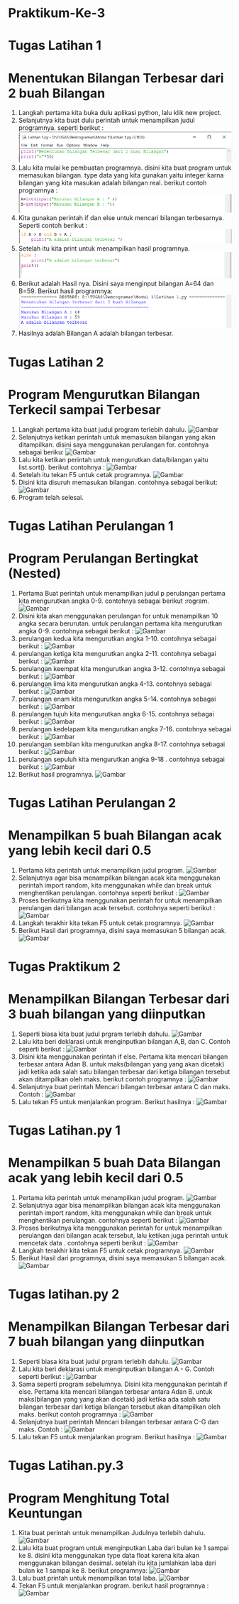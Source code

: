 # Praktikum-Ke-3

# Tugas Latihan 1
# Menentukan Bilangan Terbesar dari 2 buah Bilangan

1. Langkah pertama kita buka dulu aplikasi python, lalu klik new project.
2. Selanjutnya kita buat dulu perintah untuk menampilkan judul programnya. seperti berikut :
![Gambar](modul1/Latihan1/Lat1.png)
3. Lalu kita mulai ke pembuatan programnya. disini kita buat program untuk memasukan bilangan. type data yang kita gunakan yaitu integer karna bilangan yang kita masukan adalah bilangan real. berikut contoh programnya :
![Gambar](modul1/Latihan1/Lat2.png)
4. Kita gunakan perintah if dan else untuk mencari bilangan terbesarnya. Seperti contoh berikut :
![Gambar](modul1/Latihan1/Lat3.png)
5. Setelah itu kita print untuk menampilkan hasil programnya.
![Gambar](modul1/Latihan1/Lat4.png)
6. Berikut adalah Hasil nya. Disini saya menginput bilangan A=64 dan B=59. Berikut hasil programnya:
![Gambar](modul1/Latihan1/Lat5.png)
7. Hasilnya adalah Bilangan A adalah bilangan terbesar.

# Tugas Latihan 2
# Program Mengurutkan Bilangan Terkecil sampai Terbesar

1. Langkah pertama kita buat judul program terlebih dahulu.
![Gambar](.png)
2. Selanjutnya ketikan perintah untuk memasukan bilangan yang akan ditampilkan. disini saya menggunakan perulangan for. contohnya sebagai beriku: 
![Gambar](.png)
3. Lalu kita ketikan perintah untuk mengurutkan data/bilangan yaitu list.sort(). berikut contohnya :
![Gambar](.png)
4. Setelah itu tekan F5 untuk cetak programnya.
![Gambar](.png)
5. Disini kita disuruh memasukan bilangan. contohnya sebagai berikut:
![Gambar](.png)
6. Program telah selesai.

# Tugas Latihan Perulangan 1
# Program Perulangan Bertingkat (Nested)

1. Pertama Buat perintah untuk menampilkan judul p
perulangan pertama kita mengurutkan angka 0-9. contohnya sebagai berikut :rogram.
![Gambar](.png)
2. Disini kita akan menggunakan perulangan for untuk menampilkan 10 angka secara berurutan. untuk perulangan pertama kita mengurutkan angka 0-9. contohnya sebagai berikut :
![Gambar](.png)
3. perulangan kedua kita mengurutkan angka 1-10. contohnya sebagai berikut :
![Gambar](.png)
4. perulangan ketiga kita mengurutkan angka 2-11. contohnya sebagai berikut :
![Gambar](.png)
5. perulangan keempat kita mengurutkan angka 3-12. contohnya sebagai berikut :
![Gambar](.png)
6. perulangan lima kita mengurutkan angka 4-13. contohnya sebagai berikut :
![Gambar](.png)
7. perulangan enam kita mengurutkan angka 5-14. contohnya sebagai berikut :
![Gambar](.png)
8. perulangan tujuh kita mengurutkan angka 6-15. contohnya sebagai berikut : 
![Gambar](.png)
9. perulangan kedelapam kita mengurutkan angka 7-16. contohnya sebagai berikut :
![Gambar](.png)
10. perulangan sembilan kita mengurutkan angka 8-17. contohnya sebagai berikut :
![Gambar](.png)
11. perulangan sepuluh kita mengurutkan angka 9-18 . contohnya sebagai berikut :
![Gambar](.png)
12. Berikut hasil programnya. 
![Gambar](.png)

# Tugas Latihan Perulangan 2
# Menampilkan 5 buah Bilangan acak yang lebih kecil dari 0.5

1. Pertama kita perintah untuk menampilkan judul program.
![Gambar](.png)
2. Selanjutnya agar bisa menampilkan bilangan acak kita menggunakan perintah import random, kita menggunakan while dan break untuk menghentikan perulangan. contohnya seperti berikut :
![Gambar](.png)
3. Proses berikutnya kita menggunakan perintah for untuk menampilkan perulangan dari bilangan acak tersebut. contohnya seperti berikut :
![Gambar](.png)
4. Langkah terakhir kita tekan F5 untuk cetak programnya.
![Gambar](.png)
5. Berikut Hasil dari programnya, disini saya memasukan 5 bilangan acak. 
![Gambar](.png)
# Tugas Praktikum 2
# Menampilkan Bilangan Terbesar dari 3 buah bilangan yang diinputkan

1. Seperti biasa kita buat judul prgram terlebih dahulu.
![Gambar](.png)
2. Lalu kita beri deklarasi untuk menginputkan bilangan A,B, dan C. Contoh seperti berikut :
![Gambar](.png)
3. Disini kita menggunakan perintah if else. Pertama kita mencari bilangan terbesar antara Adan B. untuk maks(bilangan yang yang akan dicetak) jadi ketika ada salah satu bilangan terbesar dari ketiga bilangan tersebut akan ditampilkan oleh maks. berikut contoh programnya :
![Gambar](.png)
4. Selanjutnya buat perintah Mencari bilangan terbesar antara C dan maks. Contoh :
![Gambar](.png)
5. Lalu tekan F5 untuk menjalankan program. Berikut hasilnya :
![Gambar](.png)

# Tugas Latihan.py 1
# Menampilkan 5 buah Data Bilangan acak yang lebih kecil dari 0.5

1. Pertama kita perintah untuk menampilkan judul program.
![Gambar](.png)
2. Selanjutnya agar bisa menampilkan bilangan acak kita menggunakan perintah import random, kita menggunakan while dan break untuk menghentikan perulangan. contohnya seperti berikut :
![Gambar](.png)
3. Proses berikutnya kita menggunakan perintah for untuk menampilkan perulangan dari bilangan acak tersebut, lalu ketikan juga perintah untuk mencetak data . contohnya seperti berikut :
![Gambar](.png)
4. Langkah terakhir kita tekan F5 untuk cetak programnya.
![Gambar](.png)
5. Berikut Hasil dari programnya, disini saya memasukan 5 bilangan acak. 
![Gambar](.png)

# Tugas latihan.py 2
# Menampilkan Bilangan Terbesar dari 7 buah bilangan yang diinputkan

1. Seperti biasa kita buat judul prgram terlebih dahulu.
![Gambar](.png)
2. Lalu kita beri deklarasi untuk menginputkan bilangan A - G. Contoh seperti berikut :
![Gambar](.png)
3. Sama seperti program sebelumnya. Disini kita menggunakan perintah if else. Pertama kita mencari bilangan terbesar antara Adan B. untuk maks(bilangan yang yang akan dicetak) jadi ketika ada salah satu bilangan terbesar dari ketiga bilangan tersebut akan ditampilkan oleh maks. berikut contoh programnya :
![Gambar](.png)
4. Selanjutnya buat perintah Mencari bilangan terbesar antara C-G dan maks. Contoh :
![Gambar](.png)
5. Lalu tekan F5 untuk menjalankan program. Berikut hasilnya :
![Gambar](.png)

# Tugas Latihan.py.3
# Program Menghitung Total Keuntungan

1. Kita buat perintah untuk menampilkan Judulnya terlebih dahulu.
![Gambar](.png)
2. Lalu kita buat program untuk menginputkan Laba dari bulan ke 1 sampai ke 8. disini kita menggunakan type data float karena kita akan menggunakan bilangan desimal. setelah itu kita jumlahkan laba dari bulan ke 1 sampai ke 8. berikut programnya:
![Gambar](.png)
3. Lalu buat printah untuk menampilkan total laba.
![Gambar](.png)
4. Tekan F5 untuk menjalankan program. berikut hasil programnya :
![Gambar](.png)
